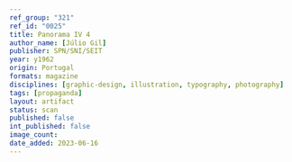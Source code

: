 ```yaml
---
ref_group: "321"
ref_id: "0025"
title: Panorama IV 4
author_name: [Júlio Gil]
publisher: SPN/SNI/SEIT
year: y1962
origin: Portugal
formats: magazine
disciplines: [graphic-design, illustration, typography, photography]
tags: [propaganda]
layout: artifact
status: scan
published: false
int_published: false
image_count:
date_added: 2023-06-16
---
```

